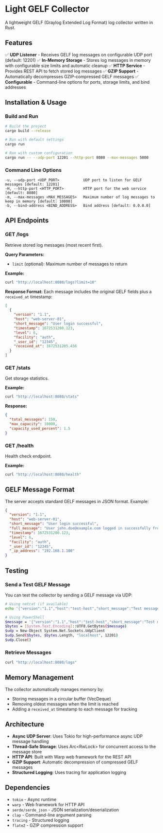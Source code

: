 # Light GELF Collector

A lightweight GELF (Graylog Extended Log Format) log collector written in Rust.

## Features

✅ **UDP Listener** - Receives GELF log messages on configurable UDP port (default: 12201)
✅ **In-Memory Storage** - Stores log messages in memory with configurable size limits and automatic cleanup
✅ **HTTP Service** - Provides REST API to fetch stored log messages
✅ **GZIP Support** - Automatically decompresses GZIP-compressed GELF messages
✅ **Configurable** - Command-line options for ports, storage limits, and bind addresses

## Installation & Usage

### Build and Run

```bash
# Build the project
cargo build --release

# Run with default settings
cargo run

# Run with custom configuration
cargo run -- --udp-port 12201 --http-port 8080 --max-messages 5000
```

### Command Line Options

```
-u, --udp-port <UDP_PORT>           UDP port to listen for GELF messages [default: 12201]
-H, --http-port <HTTP_PORT>         HTTP port for the web service [default: 8080]
-m, --max-messages <MAX_MESSAGES>   Maximum number of log messages to keep in memory [default: 10000]
-b, --bind-address <BIND_ADDRESS>   Bind address [default: 0.0.0.0]
```

## API Endpoints

### GET /logs
Retrieve stored log messages (most recent first).

**Query Parameters:**
- `limit` (optional): Maximum number of messages to return

**Example:**
```bash
curl "http://localhost:8080/logs?limit=10"
```

**Response Format:**
Each message includes the original GELF fields plus a `received_at` timestamp:
```json
[
  {
    "version": "1.1",
    "host": "web-server-01",
    "short_message": "User login successful",
    "timestamp": 1672531200.123,
    "level": 6,
    "facility": "auth",
    "_user_id": "12345",
    "received_at": 1672531205.456
  }
]
```

### GET /stats
Get storage statistics.

**Example:**
```bash
curl "http://localhost:8080/stats"
```

**Response:**
```json
{
  "total_messages": 150,
  "max_capacity": 10000,
  "capacity_used_percent": 1.5
}
```

### GET /health
Health check endpoint.

**Example:**
```bash
curl "http://localhost:8080/health"
```

## GELF Message Format

The server accepts standard GELF messages in JSON format. Example:

```json
{
  "version": "1.1",
  "host": "web-server-01",
  "short_message": "User login successful",
  "full_message": "User john.doe@example.com logged in successfully from IP 192.168.1.100",
  "timestamp": 1672531200.123,
  "level": 6,
  "facility": "auth",
  "_user_id": "12345",
  "_ip_address": "192.168.1.100"
}
```

## Testing

### Send a Test GELF Message

You can test the collector by sending a GELF message via UDP:

```bash
# Using netcat (if available)
echo '{"version":"1.1","host":"test-host","short_message":"Test message","timestamp":1672531200,"level":6}' | nc -u localhost 12201

# Using PowerShell
$message = '{"version":"1.1","host":"test-host","short_message":"Test message","timestamp":1672531200,"level":6}'
$bytes = [System.Text.Encoding]::UTF8.GetBytes($message)
$udp = New-Object System.Net.Sockets.UdpClient
$udp.Send($bytes, $bytes.Length, "localhost", 12201)
$udp.Close()
```

### Retrieve Messages

```bash
curl "http://localhost:8080/logs"
```

## Memory Management

The collector automatically manages memory by:
- Storing messages in a circular buffer (VecDeque)
- Removing oldest messages when the limit is reached
- Adding a `received_at` timestamp to each message for tracking

## Architecture

- **Async UDP Server**: Uses Tokio for high-performance async UDP message handling
- **Thread-Safe Storage**: Uses Arc<RwLock<VecDeque>> for concurrent access to the message store
- **HTTP API**: Built with Warp web framework for the REST API
- **GZIP Support**: Automatic decompression of compressed GELF messages
- **Structured Logging**: Uses tracing for application logging

## Dependencies

- `tokio` - Async runtime
- `warp` - Web framework for HTTP API
- `serde/serde_json` - JSON serialization/deserialization
- `clap` - Command-line argument parsing
- `tracing` - Structured logging
- `flate2` - GZIP compression support